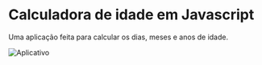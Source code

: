# Calculadora de idade em Javascript

Uma aplicação feita para calcular os dias, meses e anos de idade.

![Aplicativo](https://snipboard.io/kozg1I.jpg)
